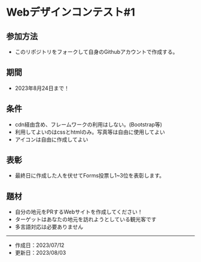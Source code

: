 # Webデザインコンテスト#1
## 参加方法
- このリポジトリをフォークして自身のGithubアカウントで作成する。
## 期間
- 2023年8月24日まで！
## 条件
- cdn経由含め、フレームワークの利用はしない。(Bootstrap等)
- 利用してよいのはcssとhtmlのみ。写真等は自由に使用してよい
- アイコンは自由に作成してよい
## 表彰
- 最終日に作成した人を伏せてForms投票し1~3位を表彰します。

## 題材
- 自分の地元をPRするWebサイトを作成してください！
- ターゲットはあなたの地元を訪れようとしている観光客です
- 多言語対応は必要ありません
-----------------------
- 作成日：2023/07/12
- 更新日：2023/08/03
